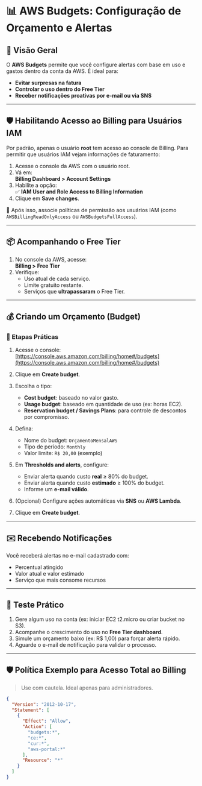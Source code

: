 # 📊 AWS Budgets: Configuração de Orçamento e Alertas

## 📌 Visão Geral

O **AWS Budgets** permite que você configure alertas com base em uso e gastos dentro da conta da AWS. É ideal para:
- **Evitar surpresas na fatura**
- **Controlar o uso dentro do Free Tier**
- **Receber notificações proativas por e-mail ou via SNS**

---

## 🛡️ Habilitando Acesso ao Billing para Usuários IAM

Por padrão, apenas o usuário **root** tem acesso ao console de Billing. Para permitir que usuários IAM vejam informações de faturamento:

1. Acesse o console da AWS com o usuário root.
2. Vá em:  
   **Billing Dashboard > Account Settings**
3. Habilite a opção:  
   ✅ **IAM User and Role Access to Billing Information**
4. Clique em **Save changes**.

🔐 Após isso, associe políticas de permissão aos usuários IAM (como `AWSBillingReadOnlyAccess` ou `AWSBudgetsFullAccess`).

---

## 📦 Acompanhando o Free Tier

1. No console da AWS, acesse:  
   **Billing > Free Tier**
2. Verifique:
   - Uso atual de cada serviço.
   - Limite gratuito restante.
   - Serviços que **ultrapassaram** o Free Tier.

---

## 💰 Criando um Orçamento (Budget)

### 🔧 Etapas Práticas

1. Acesse o console:  
   [https://console.aws.amazon.com/billing/home#/budgets](https://console.aws.amazon.com/billing/home#/budgets)

2. Clique em **Create budget**.

3. Escolha o tipo:
   - **Cost budget**: baseado no valor gasto.
   - **Usage budget**: baseado em quantidade de uso (ex: horas EC2).
   - **Reservation budget / Savings Plans**: para controle de descontos por compromisso.

4. Defina:
   - Nome do budget: `OrçamentoMensalAWS`
   - Tipo de período: `Monthly`
   - Valor limite: `R$ 20,00` (exemplo)

5. Em **Thresholds and alerts**, configure:
   - Enviar alerta quando custo **real** ≥ 80% do budget.
   - Enviar alerta quando custo **estimado** ≥ 100% do budget.
   - Informe um **e-mail válido**.

6. (Opcional) Configure ações automáticas via **SNS** ou **AWS Lambda**.

7. Clique em **Create budget**.

---

## ✉️ Recebendo Notificações

Você receberá alertas no e-mail cadastrado com:
- Percentual atingido
- Valor atual e valor estimado
- Serviço que mais consome recursos

---

## 🧪 Teste Prático

1. Gere algum uso na conta (ex: iniciar EC2 t2.micro ou criar bucket no S3).
2. Acompanhe o crescimento do uso no **Free Tier dashboard**.
3. Simule um orçamento baixo (ex: R$ 1,00) para forçar alerta rápido.
4. Aguarde o e-mail de notificação para validar o processo.

---

## 🛡️ Política Exemplo para Acesso Total ao Billing

> Use com cautela. Ideal apenas para administradores.

```json
{
  "Version": "2012-10-17",
  "Statement": [
    {
      "Effect": "Allow",
      "Action": [
        "budgets:*",
        "ce:*",
        "cur:*",
        "aws-portal:*"
      ],
      "Resource": "*"
    }
  ]
}
